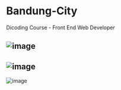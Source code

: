 # Bandung-City
Dicoding Course - Front End Web Developer

![image](https://user-images.githubusercontent.com/67732382/120955816-6fc53780-c77c-11eb-9851-5fa1909e2ff6.png)
-
![image](https://user-images.githubusercontent.com/67732382/120955844-7fdd1700-c77c-11eb-8935-1a388beded3a.png)
-
![image](https://user-images.githubusercontent.com/67732382/120955876-92efe700-c77c-11eb-96bc-7938d6d10503.png)

